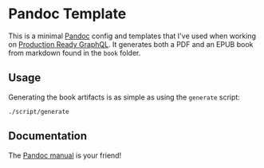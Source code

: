 # Pandoc Template

This is a minimal [Pandoc](https://pandoc.org/) config and templates that I've used when working on [Production Ready GraphQL](https://book.productionreadygraphql.com). It generates both a PDF and an EPUB book from markdown found in the `book` folder.

## Usage

Generating the book artifacts is as simple as using the `generate` script:

```
./script/generate
```

## Documentation

The [Pandoc manual](https://pandoc.org/MANUAL.html) is your friend!
